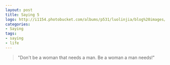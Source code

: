```yaml
---
layout: post
title: Saying 5
logo: http://i1154.photobucket.com/albums/p531/luolinjia/blog%20images/20150213_zps0ffc79e8.jpg
categories:
- Saying
tags:
- saying
- life
---
```


> "Don't be a woman that needs a man. Be a woman a man needs!"  
